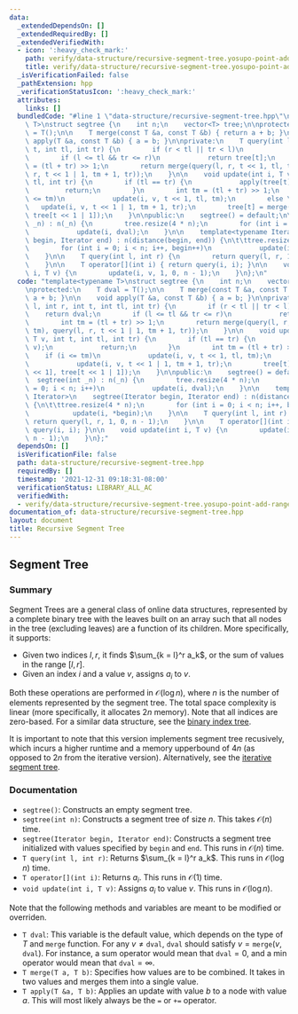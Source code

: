 ```yaml
---
data:
  _extendedDependsOn: []
  _extendedRequiredBy: []
  _extendedVerifiedWith:
  - icon: ':heavy_check_mark:'
    path: verify/data-structure/recursive-segment-tree.yosupo-point-add-range-sum.test.cpp
    title: verify/data-structure/recursive-segment-tree.yosupo-point-add-range-sum.test.cpp
  _isVerificationFailed: false
  _pathExtension: hpp
  _verificationStatusIcon: ':heavy_check_mark:'
  attributes:
    links: []
  bundledCode: "#line 1 \"data-structure/recursive-segment-tree.hpp\"\ntemplate<typename\
    \ T>\nstruct segtree {\n    int n;\n    vector<T> tree;\n\nprotected:\n    T dval\
    \ = T();\n\n    T merge(const T &a, const T &b) { return a + b; }\n\n    void\
    \ apply(T &a, const T &b) { a = b; }\n\nprivate:\n    T query(int l, int r, int\
    \ t, int tl, int tr) {\n        if (r < tl || tr < l)\n            return dval;\n\
    \        if (l <= tl && tr <= r)\n            return tree[t];\n        int tm\
    \ = (tl + tr) >> 1;\n        return merge(query(l, r, t << 1, tl, tm), query(l,\
    \ r, t << 1 | 1, tm + 1, tr));\n    }\n\n    void update(int i, T v, int t, int\
    \ tl, int tr) {\n        if (tl == tr) {\n            apply(tree[t], v);\n   \
    \         return;\n        }\n        int tm = (tl + tr) >> 1;\n        if (i\
    \ <= tm)\n            update(i, v, t << 1, tl, tm);\n        else \n         \
    \   update(i, v, t << 1 | 1, tm + 1, tr);\n        tree[t] = merge(tree[t << 1],\
    \ tree[t << 1 | 1]);\n    }\n\npublic:\n    segtree() = default;\n\n    segtree(int\
    \ _n) : n(_n) {\n        tree.resize(4 * n);\n        for (int i = 0; i < n; i++)\n\
    \            update(i, dval);\n    }\n\n    template<typename Iterator>\n    segtree(Iterator\
    \ begin, Iterator end) : n(distance(begin, end)) {\n\t\ttree.resize(4 * n);\n\
    \        for (int i = 0; i < n; i++, begin++)\n            update(i, *begin);\n\
    \    }\n\n    T query(int l, int r) {\n        return query(l, r, 1, 0, n - 1);\n\
    \    }\n\n    T operator[](int i) { return query(i, i); }\n\n    void update(int\
    \ i, T v) {\n        update(i, v, 1, 0, n - 1);\n    }\n};\n"
  code: "template<typename T>\nstruct segtree {\n    int n;\n    vector<T> tree;\n\
    \nprotected:\n    T dval = T();\n\n    T merge(const T &a, const T &b) { return\
    \ a + b; }\n\n    void apply(T &a, const T &b) { a = b; }\n\nprivate:\n    T query(int\
    \ l, int r, int t, int tl, int tr) {\n        if (r < tl || tr < l)\n        \
    \    return dval;\n        if (l <= tl && tr <= r)\n            return tree[t];\n\
    \        int tm = (tl + tr) >> 1;\n        return merge(query(l, r, t << 1, tl,\
    \ tm), query(l, r, t << 1 | 1, tm + 1, tr));\n    }\n\n    void update(int i,\
    \ T v, int t, int tl, int tr) {\n        if (tl == tr) {\n            apply(tree[t],\
    \ v);\n            return;\n        }\n        int tm = (tl + tr) >> 1;\n    \
    \    if (i <= tm)\n            update(i, v, t << 1, tl, tm);\n        else \n\
    \            update(i, v, t << 1 | 1, tm + 1, tr);\n        tree[t] = merge(tree[t\
    \ << 1], tree[t << 1 | 1]);\n    }\n\npublic:\n    segtree() = default;\n\n  \
    \  segtree(int _n) : n(_n) {\n        tree.resize(4 * n);\n        for (int i\
    \ = 0; i < n; i++)\n            update(i, dval);\n    }\n\n    template<typename\
    \ Iterator>\n    segtree(Iterator begin, Iterator end) : n(distance(begin, end))\
    \ {\n\t\ttree.resize(4 * n);\n        for (int i = 0; i < n; i++, begin++)\n \
    \           update(i, *begin);\n    }\n\n    T query(int l, int r) {\n       \
    \ return query(l, r, 1, 0, n - 1);\n    }\n\n    T operator[](int i) { return\
    \ query(i, i); }\n\n    void update(int i, T v) {\n        update(i, v, 1, 0,\
    \ n - 1);\n    }\n};"
  dependsOn: []
  isVerificationFile: false
  path: data-structure/recursive-segment-tree.hpp
  requiredBy: []
  timestamp: '2021-12-31 09:18:31-08:00'
  verificationStatus: LIBRARY_ALL_AC
  verifiedWith:
  - verify/data-structure/recursive-segment-tree.yosupo-point-add-range-sum.test.cpp
documentation_of: data-structure/recursive-segment-tree.hpp
layout: document
title: Recursive Segment Tree
---
```


## Segment Tree

### Summary

Segment Trees are a general class of online data structures, represented by a complete binary tree with the leaves built on an array such that all nodes in the tree (excluding leaves) are a function of its children. More specifically, it supports:
- Given two indices $l, r$, it finds $\sum_{k = l}^r a_k$, or the sum of values in the range $[l, r]$.
- Given an index $i$ and a value $v$, assigns $a_i$ to $v$. 

Both these operations are performed in $\mathcal{O}(\log n)$, where $n$ is the number of elements represented by the segment tree. The total space complexity is linear (more specifically, it allocates $2n$ memory). Note that all indices are zero-based. For a similar data structure, see the [binary index tree](https://dutinmeow.github.io/library/data-structure/binary-index-tree.hpp). 

It is important to note that this version implements segment tree recusively, which incurs a higher runtime and a memory upperbound of $4n$ (as opposed to $2n$ from the iterative version). Alternatively, see the [iterative segment tree](https://dutinmeow.github.io/library/data-structure/segment-tree.hpp).

### Documentation

- `segtree()`: Constructs an empty segment tree.
- `segtree(int n)`: Constructs a segment tree of size $n$. This takes $\mathcal{O}(n)$ time.
- `segtree(Iterator begin, Iterator end)`: Constructs a segment tree initialized with values specified by $\texttt{begin}$ and $\texttt{end}$. This runs in $\mathcal{O}(n)$ time.
- `T query(int l, int r)`: Returns $\sum_{k = l}^r a_k$. This runs in $\mathcal{O}(\log n)$ time.
- `T operator[](int i)`: Returns $a_i$. This runs in $\mathcal{O}(1)$ time.
- `void update(int i, T v)`: Assigns $a_i$ to value $v$. This runs in $\mathcal{O}(\log n)$. 

Note that the following methods and variables are meant to be modified or overriden. 
- `T dval`: This variable is the default value, which depends on the type of $T$ and $\texttt{merge}$ function. For any $v \neq \texttt{dval}$, $\texttt{dval}$ should satisfy $v = \texttt{merge}(v, \texttt{dval})$. For instance, a sum operator would mean that $\texttt{dval} = 0$, and a min operator would mean that $\texttt{dval} = \infty$. 
- `T merge(T a, T b)`: Specifies how values are to be combined. It takes in two values and merges them into a single value. 
- `T apply(T &a, T b)`: Applies an update with value $b$ to a node with value $a$. This will most likely always be the `=` or `+=` operator. 

